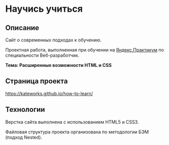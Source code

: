 # Научись учиться

## Описание

Сайт о современных подходах к обучению.

Проектная работа, выполненная при обучении
на [Яндекс.Практикум](https://praktikum.yandex.ru/)
по специальности Веб-разработчик.

**Тема: Расширенные возможности HTML и CSS**


## Страница проекта

https://kateworks.github.io/how-to-learn/


## Технологии

Верстка сайта выполнена с использованием HTML5 и CSS3.

Файловая структура проекта организована по методологии БЭМ (подход Nested).
